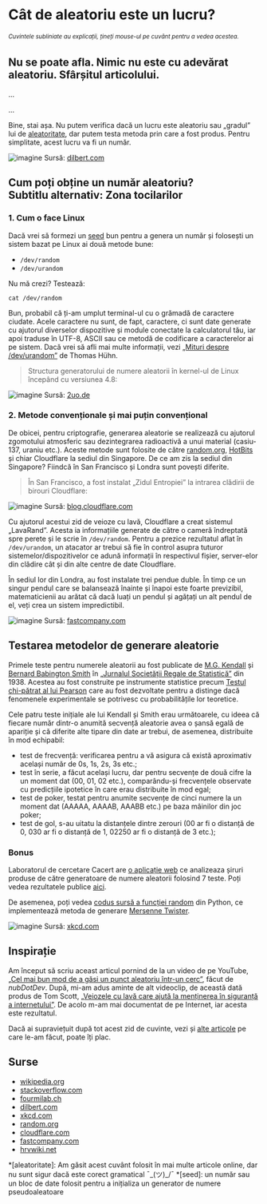 # Cât de aleatoriu este un lucru?

###### <small>Cuvintele subliniate au explicații, țineți mouse-ul pe cuvânt pentru a vedea acestea.</small>

## Nu se poate afla. Nimic nu este cu adevărat aleatoriu. Sfârșitul articolului.

...

...

Bine, stai așa. Nu putem verifica dacă un lucru este aleatoriu sau „gradul” lui de <u>aleatoritate</u>, dar putem testa metoda prin care a fost produs. Pentru simplitate, acest lucru va fi un număr.

![imagine](img/dilbert.jpg "Generator de numere aleatorii")
 Sursă: [dilbert.com](https://dilbert.com/strip/2001-10-25)


## Cum poți obține un număr aleatoriu? <br>Subtitlu alternativ: Zona tocilarilor

### 1. Cum o face Linux

Dacă vrei să formezi un <u>seed</u> bun pentru a genera un număr și folosești un sistem bazat pe Linux ai două metode bune:
- `/dev/random`
- `/dev/urandom`

Nu mă crezi? Testează:
```.cod .bash
cat /dev/random
```

Bun, probabil că ți-am umplut terminal-ul cu o grămadă de caractere ciudate. Acele caractere nu sunt, de fapt, caractere, ci sunt date generate cu ajutorul diverselor dispozitive și module conectate la calculatorul tău, iar apoi traduse în UTF-8, ASCII sau ce metodă de codificare a caracterelor ai pe sistem. Dacă vrei să afli mai multe informații, vezi [„Mituri despre /dev/urandom”](https://www.2uo.de/myths-about-urandom/) de Thomas Hühn.

> Structura generatorului de numere aleatorii în kernel-ul de Linux începând cu versiunea 4.8:

![imagine](img/urandom_4.8.png "Structura generatorului de numere aleatorii în Linux")
 Sursă: [2uo.de](https://www.2uo.de/myths-about-urandom/#from-linux-48-onward)

### 2. Metode convenționale și mai puțin convențional

De obicei, pentru criptografie, generarea aleatorie se realizează cu ajutorul zgomotului atmosferic sau dezintegrarea radioactivă a unui material (casiu-137, uraniu etc.). Aceste metode sunt folosite de către [random.org](https://www.random.org/analysis/), [HotBits](https://www.fourmilab.ch/hotbits/how3.html) și chiar Cloudflare la sediul din Singapore. De ce am zis la sediul din Singapore? Fiindcă în San Francisco și Londra sunt povești diferite.

> În San Francisco, a fost instalat „Zidul Entropiei” la intrarea clădirii de birouri Cloudflare:

![imagine](img/lava-lamps.jpg "„Zidul Entropiei” la intrarea clădirii de birouri CloudFlare")
 Sursă: [blog.cloudflare.com](https://blog.cloudflare.com/lavarand-in-production-the-nitty-gritty-technical-details/)

Cu ajutorul acestui zid de veioze cu lavă, Cloudflare a creat sistemul „LavaRand”. Acesta ia informațiile generate de către o cameră îndreptată spre perete și le scrie în `/dev/random`. Pentru a prezice rezultatul aflat în `/dev/urandom`, un atacator ar trebui să fie în control asupra tuturor sistemelor/dispozitivelor ce adună informații în respectivul fișier, server-elor din clădire cât și din alte centre de date Cloudflare.

În sediul lor din Londra, au fost instalate trei pendue duble. În timp ce un singur pendul care se balansează înainte și înapoi este foarte previzibil, matematicienii au arătat că dacă luați un pendul și agățați un alt pendul de el, veți crea un sistem impredictibil.

![imagine](img/pendule.gif "Un pendul dublu la sediul Cloudflare din Londra")
 Sursă: [fastcompany.com](https://www.fastcompany.com/90137157/the-hardest-working-office-design-in-america-encrypts-your-data-with-lava-lamps)

## Testarea metodelor de generare aleatorie

Primele teste pentru numerele aleatorii au fost publicate de [M.G. Kendall](https://en.wikipedia.org/wiki/Maurice_Kendall) și [Bernard Babington Smith](https://en.wikipedia.org/wiki/Bernard_Babington_Smith) în [„Jurnalul Societății Regale de Statistică”](https://en.wikipedia.org/wiki/Journal_of_the_Royal_Statistical_Society) din 1938. Acestea au fost construite pe instrumente statistice precum [Testul chi-pătrat al lui Pearson](https://en.wikipedia.org/wiki/Pearson%27s_chi-squared_test) care au fost dezvoltate pentru a distinge dacă fenomenele experimentale se potrivesc cu probabilitățile lor teoretice.

Cele patru teste inițiale ale lui Kendall și Smith erau următoarele, cu ideea că fiecare număr dintr-o anumită secvență aleatorie avea o șansă egală de apariție și că diferite alte tipare din date ar trebui, de asemenea, distribuite în mod echipabil:

- test de frecvență: verificarea pentru a vă asigura că există aproximativ același număr de 0s, 1s, 2s, 3s etc.;
- test în serie, a făcut același lucru, dar pentru secvențe de două cifre la un moment dat (00, 01, 02 etc.), comparându-și frecvențele observate cu predicțiile ipotetice în care erau distribuite în mod egal;
- test de poker, testat pentru anumite secvențe de cinci numere la un moment dat (AAAAA, AAAAB, AAABB etc.) pe baza mâinilor din joc poker;
- test de gol, s-au uitatu la distanțele dintre zerouri (00 ar fi o distanță de 0, 030 ar fi o distanță de 1, 02250 ar fi o distanță de 3 etc.);

### Bonus

Laboratorul de cercetare Cacert are [o aplicație web](https://www.cacert.at/random/) ce analizeaza șiruri produse de către generatoare de numere aleatorii folosind 7 teste. Poți vedea rezultatele publice [aici](https://www.cacert.at/cgi-bin/rngresults).

De asemenea, poți vedea [codus sursă a funcției random](https://hg.python.org/cpython/file/3.2/Lib/random.py) din Python, ce implementează metoda de generare [Mersenne Twister](https://en.wikipedia.org/wiki/Mersenne_Twister).

![imagine](img/random_number.png "Funcție de generare a unui număr aleatoriu :)")
 Sursă: [xkcd.com](https://xkcd.com/221/)

## Inspirație

Am început să scriu aceast articul pornind de la un video de pe YouTube, [„Cel mai bun mod de a găsi un punct aleatoriu într-un cerc”](https://www.youtube.com/watch?v=4y_nmpv-9lI), făcut de *nubDotDev*. După, mi-am adus aminte de alt videoclip, de această dată produs de Tom Scott, [„Veiozele cu lavă care ajută la menținerea în siguranță a internetului”](https://www.youtube.com/watch?v=1cUUfMeOijg). De acolo m-am mai documentat de pe Internet, iar acesta este rezultatul.

Dacă ai supraviețuit după tot acest zid de cuvinte, vezi și [alte articole](/) pe care le-am făcut, poate îți plac.

## Surse

- [wikipedia.org](https://en.wikipedia.org/wiki/Statistical_randomness)
- [stackoverflow.com](https://stackoverflow.com/questions/1474382/a-good-and-simple-measure-of-randomness)
- [fourmilab.ch](https://www.fourmilab.ch/hotbits/how3.html)
- [dilbert.com](https://dilbert.com/strip/2001-10-25)
- [xkcd.com](https://xkcd.com/221/)
- [random.org](https://www.random.org/analysis/)
- [cloudflare.com](https://blog.cloudflare.com/lavarand-in-production-the-nitty-gritty-technical-details/)
- [fastcompany.com](https://www.fastcompany.com/90137157/the-hardest-working-office-design-in-america-encrypts-your-data-with-lava-lamps)
- [hrvwiki.net](https://ro.hrvwiki.net/wiki/Statistical_randomness)

*[aleatoritate]: Am găsit acest cuvânt folosit în mai multe articole online, dar nu sunt sigur dacă este corect gramatical ¯\_(ツ)_/¯
*[seed]: un număr sau un bloc de date folosit pentru a inițializa un generator de numere pseudoaleatoare
